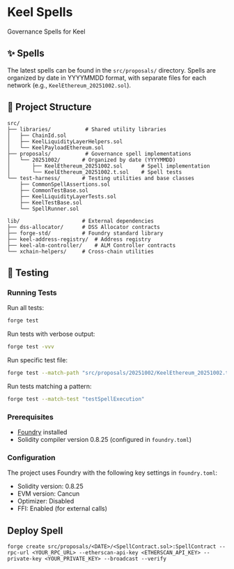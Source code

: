 # Keel Spells
Governance Spells for Keel

## ✨ Spells
The latest spells can be found in the `src/proposals/` directory. Spells are organized by date in YYYYMMDD format, with separate files for each network (e.g., `KeelEthereum_20251002.sol`).

## 📁 Project Structure

```
src/
├── libraries/           # Shared utility libraries
│   ├── ChainId.sol
│   ├── KeelLiquidityLayerHelpers.sol
│   └── KeelPayloadEthereum.sol
├── proposals/           # Governance spell implementations
│   └── 20251002/       # Organized by date (YYYYMMDD)
│       ├── KeelEthereum_20251002.sol      # Spell implementation
│       └── KeelEthereum_20251002.t.sol    # Spell tests
└── test-harness/       # Testing utilities and base classes
    ├── CommonSpellAssertions.sol
    ├── CommonTestBase.sol
    ├── KeelLiquidityLayerTests.sol
    ├── KeelTestBase.sol
    └── SpellRunner.sol

lib/                    # External dependencies
├── dss-allocator/      # DSS Allocator contracts
├── forge-std/          # Foundry standard library
├── keel-address-registry/  # Address registry
├── keel-alm-controller/    # ALM Controller contracts
└── xchain-helpers/     # Cross-chain utilities
```

## 🧪 Testing

### Running Tests

Run all tests:
```bash
forge test
```

Run tests with verbose output:
```bash
forge test -vvv
```

Run specific test file:
```bash
forge test --match-path "src/proposals/20251002/KeelEthereum_20251002.t.sol"
```

Run tests matching a pattern:
```bash
forge test --match-test "testSpellExecution"
```

### Prerequisites

- [Foundry](https://book.getfoundry.sh/getting-started/installation) installed
- Solidity compiler version 0.8.25 (configured in `foundry.toml`)

### Configuration

The project uses Foundry with the following key settings in `foundry.toml`:
- Solidity version: 0.8.25
- EVM version: Cancun
- Optimizer: Disabled
- FFI: Enabled (for external calls)

## Deploy Spell

```
forge create src/proposals/<DATE>/<SpellContract.sol>:SpellContract --rpc-url <YOUR_RPC_URL> --etherscan-api-key <ETHERSCAN_API_KEY> --private-key <YOUR_PRIVATE_KEY> --broadcast --verify
```
